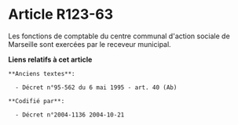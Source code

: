 # Article R123-63

Les fonctions de comptable du centre communal d'action sociale de Marseille sont exercées par le receveur municipal.

**Liens relatifs à cet article**

	**Anciens textes**:

	  - Décret n°95-562 du 6 mai 1995 - art. 40 (Ab)

	**Codifié par**:

	  - Décret n°2004-1136 2004-10-21
